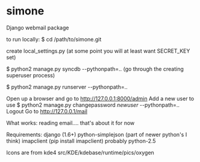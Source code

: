 simone
======

Django webmail package

to run locally:
$ cd /path/to/simone.git

create local_settings.py (at some point you will at least want SECRET_KEY set)

$ python2 manage.py syncdb --pythonpath=..
(go through the creating superuser process)

$ python2 manage.py runserver --pythonpath=..

Open up a browser and go to http://127.0.0.1:8000/admin
Add a new user to use
$ python2 manage.py changepassword *newuser* --pythonpath=..
Logout
Go to http://127.0.0.1/mail


What works:
reading email.... that's about it for now

Requirements:
django (1.6+)
python-simplejson (part of newer python's I think)
imapclient (pip install imapclient)
probably python-2.5

Icons are from kde4
src/KDE/kdebase/runtime/pics/oxygen

